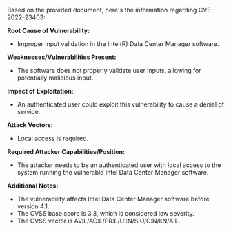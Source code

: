 Based on the provided document, here's the information regarding CVE-2022-23403:

**Root Cause of Vulnerability:**
- Improper input validation in the Intel(R) Data Center Manager software.

**Weaknesses/Vulnerabilities Present:**
- The software does not properly validate user inputs, allowing for potentially malicious input.

**Impact of Exploitation:**
- An authenticated user could exploit this vulnerability to cause a denial of service.

**Attack Vectors:**
- Local access is required.

**Required Attacker Capabilities/Position:**
- The attacker needs to be an authenticated user with local access to the system running the vulnerable Intel Data Center Manager software.

**Additional Notes:**
- The vulnerability affects Intel Data Center Manager software before version 4.1.
- The CVSS base score is 3.3, which is considered low severity.
- The CVSS vector is AV:L/AC:L/PR:L/UI:N/S:U/C:N/I:N/A:L.